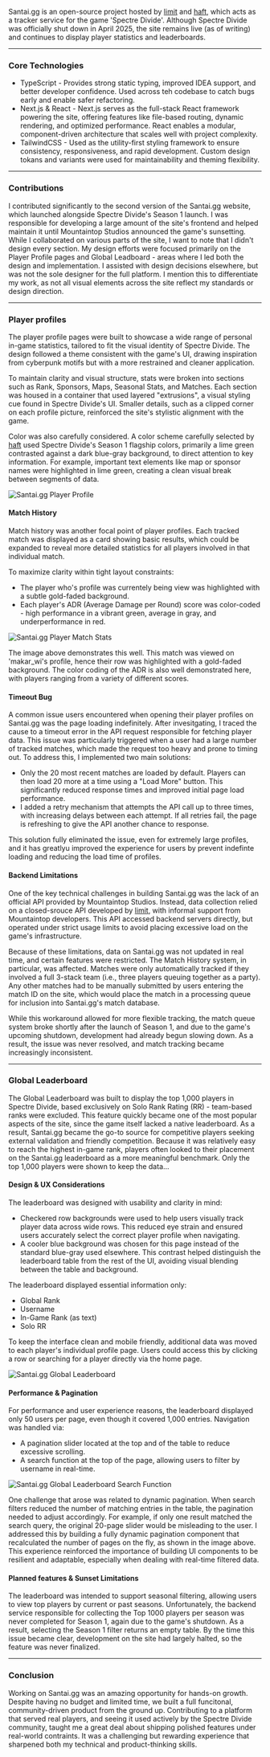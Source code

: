 
Santai.gg is an open-source project hosted by [limit](https://limitedio.com/) and [haft](https://www.kadirlofca.com/), which acts as a tracker service for the game 'Spectre Divide'.
Although Spectre Divide was officially shut down in April 2025, the site remains live (as of writing) and continues to display player statistics and leaderboards.

---

### Core Technologies

 - TypeScript - Provides strong static typing, improved IDEA support, and better developer confidence. Used across teh codebase to catch bugs early and enable safer refactoring.
 - Next.js & React - Next.js serves as the full-stack React framework powering the site, offering features like file-based routing, dynamic rendering, and optimized performance. React enables a modular, component-driven architecture that scales well with project complexity.
 - TailwindCSS - Used as the utility-first styling framework to ensure consistency, responsiveness, and rapid development. Custom design tokans and variants were used for maintainability and theming flexibility.

---

### Contributions

I contributed significantly to the second version of the Santai.gg website, which launched alongside Spectre Divide's Season 1 launch. I was responsible for developing a large amount of the site's frontend and helped maintain it until Mountaintop Studios announced the game's sunsetting.
While I collaborated on various parts of the site, I want to note that I didn't design every section. My design efforts were focused primarily on the Player Profile pages and Global Leadboard - areas where I led both the design and implementation. I assisted with design decisions elsewhere, but was not the sole designer for the full platform. I mention this to differentiate my work, as not all visual elements across the site reflect my standards or design direction.

---

### Player profiles

The player profile pages were built to showcase a wide range of personal in-game statistics, tailored to fit the visual identity of Spectre Divide. The design followed a theme consistent with the game's UI, drawing inspiration from cyberpunk motifs but with a more restrained and cleaner application.

To maintain clarity and visual structure, stats were broken into sections such as Rank, Sponsors, Maps, Seasonal Stats, and Matches. Each section was housed in a container that used layered "extrusions", a visual styling cue found in Spectre Divide's UI. Smaller details, such as a clipped corner on each profile picture, reinforced the site's stylistic alignment with the game.

Color was also carefully considered. A color scheme carefully selected by [haft](https://www.kadirlofca.com/) used Spectre Divide's Season 1 flagship colors, primarily a lime green contrasted against a dark blue-gray background, to direct attention to key information. For example, important text elements like map or sponsor names were highlighted in lime green, creating a clean visual break between segments of data. 

![Santai.gg Player Profile](/projects/santai/playerprofile.png)

#### Match History

Match history was another focal point of player profiles. Each tracked match was displayed as a card showing basic results, which could be expanded to reveal more detailed statistics for all players involved in that individual match. 

To maximize clarity within tight layout constraints:
 - The player who's profile was currentely being view was highlighted with a subtle gold-faded background.
 - Each player's ADR (Average Damage per Round) score was color-coded - high performance in a vibrant green, average in gray, and underperformance in red.

![Santai.gg Player Match Stats](/projects/santai/playermatchstats.png)

The image above demonstrates this well. This match was viewed on 'makar_wi's profile, hence their row was highlighted with a gold-faded background. The color coding of the ADR is also well demonstrated here, with players ranging from a variety of different scores. 

#### Timeout Bug

A common issue users encountered when opening their player profiles on Santai.gg was the page loading indefinitely. After invesitgating, I traced the cause to a timeout error in the API request responsible for fetching player data. This issue was particularly triggered when a user had a large number of tracked matches, which made the request too heavy and prone to timing out. To address this, I implemented two main solutions: 

 - Only the 20 most recent matches are loaded by default. Players can then load 20 more at a time using a "Load More" button. This significantly reduced response times and improved initial page load performance. 
 - I added a retry mechanism that attempts the API call up to three times, with increasing delays between each attempt. If all retries fail, the page is refreshing to give the API another chance to response. 

This solution fully eliminated the issue, even for extremely large profiles, and it has greatlyu improved the experience for users by prevent indefinte loading and reducing the load time of profiles.

#### Backend Limitations

One of the key technical challenges in building Santai.gg was the lack of an official API provided by Mountaintop Studios. Instead, data collection relied on a closed-srouce API developed by [limit](https://limitedio.com/), with informal support from Mountaintop developers. This API accessed backend servers directly, but operated under strict usage limits to avoid placing excessive load on the game's infrastructure. 

Because of these limitations, data on Santai.gg was not updated in real time, and certain features were restricted. The Match History system, in particular, was affected. Matches were only automatically tracked if they involved a full 3-stack team (i.e., three players queuing together as a party). Any other matches had to be manually submitted by users entering the match ID on the site, which would place the match in a processing queue for inclusion into Santai.gg's match database.

While this workaround allowed for more flexible tracking, the match queue system broke shortly after the launch of Season 1, and due to the game's upcoming shutdown, development had already begun slowing down. As a result, the issue was never resolved, and match tracking became increasingly inconsistent. 

---

### Global Leaderboard

The Global Leaderboard was built to display the top 1,000 players in Spectre Divide, based exclusively on Solo Rank Rating (RR) - team-based ranks were excluded. This feature quickly became one of the most popular aspects of the site, since the game itself lacked a native leaderboard. As a result, Santai.gg became the go-to source for competitive players seeking external validation and friendly competition. Because it was relatively easy to reach the highest in-game rank, players often looked to their placement on the Santai.gg leaderboard as a more meaningful benchmark. Only the top 1,000 players were shown to keep the data... 

#### Design & UX Considerations

The leaderboard was designed with usability and clarity in mind: 
 - Checkered row backgrounds were used to help users visually track player data across wide rows. This reduced eye strain and ensured users accurately select the correct player profile when navigating.
 - A cooler blue background was chosen for this page instead of the standard blue-gray used elsewhere. This contrast helped distinguish the leaderboard table from the rest of the UI, avoiding visual blending between the table and background. 

The leaderboard displayed essential information only:
 - Global Rank
 - Username
 - In-Game Rank (as text)
 - Solo RR

To keep the interface clean and mobile friendly, additional data was moved to each player's individual profile page. Users could access this by clicking a row or searching for a player directly via the home page.

![Santai.gg Global Leaderboard](/projects/santai/globalleaderboard.png)

#### Performance & Pagination 

For performance and user experience reasons, the leaderboard displayed only 50 users per page, even though it covered 1,000 entries. Navigation was handled via:
 - A pagination slider located at the top and of the table to reduce excessive scrolling.
 - A search function at the top of the page, allowing users to filter by username in real-time.

![Santai.gg Global Leaderboard Search Function](/projects/santai/globalleaderboardsearch.png)

One challenge that arose was related to dynamic pagination. When search filters reduced the number of matching entries in the table, the pagination needed to adjust accordingly. For example, if only one result matched the search query, the original 20-page slider would be misleading to the user. I addressed this by building a fully dynamic pagination component that recalculated the number of pages on the fly, as shown in the image above. This experience reinforced the importance of building UI components to be resilient and adaptable, especially when dealing with real-time filtered data.

#### Planned features & Sunset Limitations

The leaderboard was intended to support seasonal filtering, allowing users to view top players by current or past seasons. Unfortunately, the backend service responsible for collecting the Top 1000 players per season was never completed for Season 1, again due to the game's shutdown. As a result, selecting the Season 1 filter returns an empty table. By the time this issue became clear, development on the site had largely halted, so the feature was never finalized.   

---

### Conclusion

Working on Santai.gg was an amazing opportunity for hands-on growth. Despite having no budget and limited time, we built a full funcitonal, community-driven product from the ground up. Contributing to a platform that served real players, and seeing it used actively by the Spectre Divide community, taught me a great deal about shipping polished features under real-world contraints. It was a challenging but rewarding experience that sharpened both my technical and product-thinking skills.